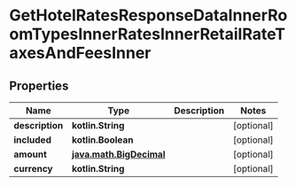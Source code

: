
# GetHotelRatesResponseDataInnerRoomTypesInnerRatesInnerRetailRateTaxesAndFeesInner

## Properties
Name | Type | Description | Notes
------------ | ------------- | ------------- | -------------
**description** | **kotlin.String** |  |  [optional]
**included** | **kotlin.Boolean** |  |  [optional]
**amount** | [**java.math.BigDecimal**](java.math.BigDecimal.md) |  |  [optional]
**currency** | **kotlin.String** |  |  [optional]



